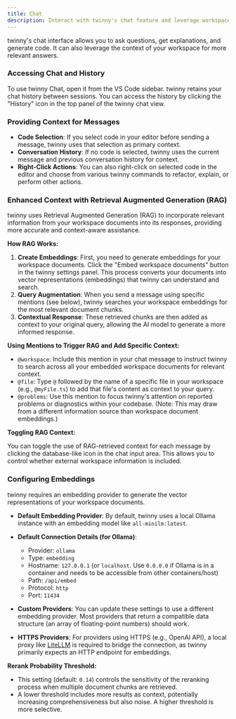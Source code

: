 ```yaml
---
title: Chat
description: Interact with twinny's chat feature and leverage workspace context.
---
```


twinny's chat interface allows you to ask questions, get explanations, and generate code. It can also leverage the context of your workspace for more relevant answers.

### Accessing Chat and History

To use twinny Chat, open it from the VS Code sidebar. twinny retains your chat history between sessions. You can access the history by clicking the "History" icon in the top panel of the twinny chat view.

### Providing Context for Messages

- **Code Selection**: If you select code in your editor before sending a message, twinny uses that selection as primary context.
- **Conversation History**: If no code is selected, twinny uses the current message and previous conversation history for context.
- **Right-Click Actions**: You can also right-click on selected code in the editor and choose from various twinny commands to refactor, explain, or perform other actions.

### Enhanced Context with Retrieval Augmented Generation (RAG)

twinny uses Retrieval Augmented Generation (RAG) to incorporate relevant information from your workspace documents into its responses, providing more accurate and context-aware assistance.

**How RAG Works:**

1.  **Create Embeddings**: First, you need to generate embeddings for your workspace documents. Click the "Embed workspace documents" button in the twinny settings panel. This process converts your documents into vector representations (embeddings) that twinny can understand and search.
2.  **Query Augmentation**: When you send a message using specific mentions (see below), twinny searches your workspace embeddings for the most relevant document chunks.
3.  **Contextual Response**: These retrieved chunks are then added as context to your original query, allowing the AI model to generate a more informed response.

**Using Mentions to Trigger RAG and Add Specific Context:**

-   `@workspace`: Include this mention in your chat message to instruct twinny to search across all your embedded workspace documents for relevant context.
-   `@file`: Type `@` followed by the name of a specific file in your workspace (e.g., `@myFile.ts`) to add that file's content as context to your query.
-   `@problems`: Use this mention to focus twinny's attention on reported problems or diagnostics within your codebase. (Note: This may draw from a different information source than workspace document embeddings.)

**Toggling RAG Context:**

You can toggle the use of RAG-retrieved context for each message by clicking the database-like icon in the chat input area. This allows you to control whether external workspace information is included.

### Configuring Embeddings

twinny requires an embedding provider to generate the vector representations of your workspace documents.

-   **Default Embedding Provider**: By default, twinny uses a local Ollama instance with an embedding model like `all-minilm:latest`.
-   **Default Connection Details (for Ollama)**:
    -   Provider: `ollama`
    -   Type: `embedding`
    -   Hostname: `127.0.0.1` (or `localhost`. Use `0.0.0.0` if Ollama is in a container and needs to be accessible from other containers/host)
    -   Path: `/api/embed`
    -   Protocol: `http`
    -   Port: `11434`

-   **Custom Providers**: You can update these settings to use a different embedding provider. Most providers that return a compatible data structure (an array of floating-point numbers) should work.
-   **HTTPS Providers**: For providers using HTTPS (e.g., OpenAI API), a local proxy like [LiteLLM](https://litellm.ai/) is required to bridge the connection, as twinny primarily expects an HTTP endpoint for embeddings.

**Rerank Probability Threshold:**

-   This setting (default: `0.14`) controls the sensitivity of the reranking process when multiple document chunks are retrieved.
-   A lower threshold includes more results as context, potentially increasing comprehensiveness but also noise. A higher threshold is more selective.
